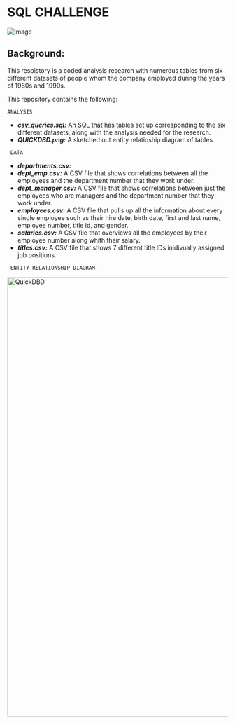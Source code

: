# SQL CHALLENGE

![image](https://github.com/sorapmas/sql-challenge/assets/128443029/60c953a7-f754-45ae-a0da-bd6f0f6866e9)

## Background:
This respistory is a coded analysis research with numerous tables from six different datasets of people whom the company employed during the years of 1980s and 1990s.    

This repository contains the following:
      
    ANALYSIS
   - ***csv_queries.sql:*** An SQL that has tables set up corresponding to the six different datasets, along with the analysis needed       for the research.
   -  ***QUICKDBD.png:*** A sketched out entity relatioship diagram of tables
     
     DATA
   -  ***departments.csv:***
   -  ***dept_emp.csv:*** A CSV file that shows correlations between all the employees and the department number that they work under.
   -  ***dept_manager.csv:*** A CSV file that shows correlations between just the employees who are managers and the department number       that they work under.
   -  ***employees.csv:*** A CSV file that pulls up all the information about every single employee such as their hire date, birth date,    first and last name, employee number, title id, and gender.
   -  ***salaries.csv:*** A CSV file that overviews all the employees by their employee number along whith their salary.
   -  ***titles.csv:*** A CSV file that shows 7 different title IDs inidivually assigned job positions.



     ENTITY RELATIONSHIP DIAGRAM
     
   <img width="1004" alt="QuickDBD" src="https://github.com/sorapmas/sql-challenge/assets/128443029/380a409c-b215-472e-b773-48eb15e18ae7">
